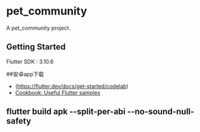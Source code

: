 # pet_community

A pet_community project.

## Getting Started
  Flutter SDK : 3.10.6
 

##安卓app下载
- (https://flutter.dev/docs/get-started/codelab)
- [Cookbook: Useful Flutter samples](https://flutter.dev/docs/cookbook)
 

## flutter build apk   --split-per-abi --no-sound-null-safety
